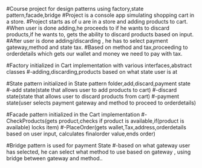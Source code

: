 #Course project for design patterns using factory,state pattern,facade,bridge
#Project is a console app simulating shopping cart in a store.
#Project starts as of u are in a store and adding products to cart. 
#When user is done adding,he proceeds to if he wants to discard products,if he wants to, gets the ability to discard products based on input.
#After user is done adding/discarding , he has to select payment gateway,method and state tax.
#Based on method and tax,proceeding to orderdetails which gets our wallet and money we need to pay with tax.

#Factory initialized in Cart implementation with various interfaces,abstract classes
#-adding,discarding,products based on what state user is at

#State pattern initialized in State pattern folder,add,discard,payment state
#-add state(state that allows user to add products to cart)
#-discard state(state that allows user to discard products from cart)
#-payment state(user selects payment gateway and method to proceed to orderdetails)

#Facade pattern initialized in the Cart implementation
#-CheckProducts(gets product,checks if product is available,if(product is available) locks item)
#-PlaceOrder(gets wallet,Tax,address,orderdetails based on user input, calculates finalorder value,ends order)

#Bridge pattern is used for payment State
#-based on what gateway user has selected, he can select what method to use based on gateway , using bridge between gateway and method..